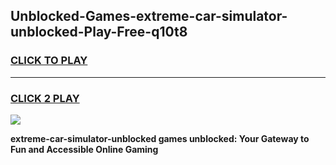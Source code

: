 
## Unblocked-Games-extreme-car-simulator-unblocked-Play-Free-q10t8
<h3>
<a href="https://premium76.site?title=extreme-car-simulator-unblocked&ref=18A1">CLICK TO PLAY</a></h3>
<hr>

<h3>
<a href="https://premium76.site?title=extreme-car-simulator-unblocked&ref=18A1">CLICK 2 PLAY</a>
  
</h3>

<a href="https://premium76.site?title=extreme-car-simulator-unblocked&ref=18A1"><img src="https://clearcache.store/games.png"></a>


**extreme-car-simulator-unblocked games unblocked: Your Gateway to Fun and Accessible Online Gaming**
